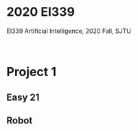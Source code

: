 # 2020 EI339
EI339 Artificial Intelligence, 2020 Fall, SJTU


<br>

# Project 1
## Easy 21

## Robot
